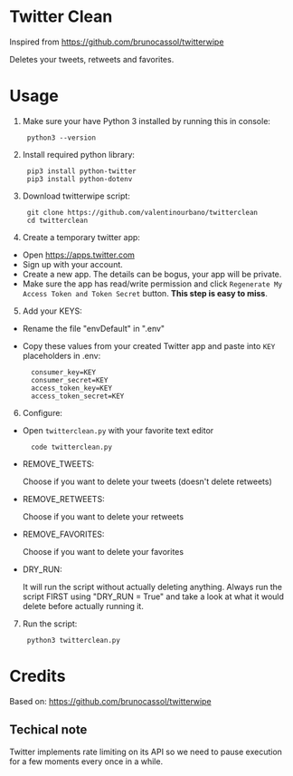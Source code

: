 # Twitter Clean

Inspired from https://github.com/brunocassol/twitterwipe

Deletes your tweets, retweets and favorites.

# Usage
1. Make sure your have Python 3 installed by running this in console:

        python3 --version

2. Install required python library:
    
        pip3 install python-twitter
        pip3 install python-dotenv
    
3. Download twitterwipe script:

        git clone https://github.com/valentinourbano/twitterclean
        cd twitterclean
    
4. Create a temporary twitter app:

- Open https://apps.twitter.com
- Sign up with your account.
- Create a new app. The details can be bogus, your app will be private.
- Make sure the app has read/write permission and click `Regenerate My Access Token and Token Secret` button. **This step is easy to miss**.

5. Add your KEYS:

- Rename the file "envDefault" in ".env"

- Copy these values from your created Twitter app and paste into `KEY` placeholders in .env:

        consumer_key=KEY
        consumer_secret=KEY
        access_token_key=KEY
        access_token_secret=KEY

6. Configure:


- Open `twitterclean.py` with your favorite text editor

        code twitterclean.py

 - REMOVE_TWEETS:

   Choose if you want to delete your tweets (doesn't delete retweets)

 - REMOVE_RETWEETS:

   Choose if you want to delete your retweets

 - REMOVE_FAVORITES:

   Choose if you want to delete your favorites

 - DRY_RUN: 

   It will run the script without actually deleting anything. Always run the script FIRST using "DRY_RUN = True" and take a look at what it would delete before actually running it.

7. Run the script:

        python3 twitterclean.py

# Credits
Based on: https://github.com/brunocassol/twitterwipe

## Techical note
Twitter implements rate limiting on its API so we need to pause execution for a few moments every once in a while.

